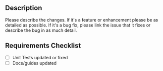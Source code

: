 ## Description
Please describe the changes.
If it's a feature or enhancement please be as detailed as possible.
If it's a bug fix, please link the issue that it fixes or describe the bug in as much detail.

## Requirements Checklist
- [ ] Unit Tests updated or fixed
- [ ] Docs/guides updated

